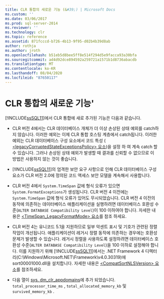 ```yaml
---
title: CLR 통합의 새로운 기능 (&#39;) | Microsoft Docs
ms.custom: ''
ms.date: 03/06/2017
ms.prod: sql-server-2014
ms.reviewer: ''
ms.technology: clr
ms.topic: reference
ms.assetid: 871fcccd-b726-4b13-9f95-d02b4b39d8ab
author: rothja
ms.author: jroth
ms.openlocfilehash: b51eb5d8bee5ff8e514f294d5e9facca93a30bfa
ms.sourcegitcommit: ad4d92dce894592a259721a1571b1d8736abacdb
ms.translationtype: MT
ms.contentlocale: ko-KR
ms.lasthandoff: 08/04/2020
ms.locfileid: "87650117"
---
```

# <a name="what39s-new-in-clr-integration"></a>CLR 통합의 새로운 기능&#39;
  [!INCLUDE[ssSQL11](../../../includes/sssql11-md.md)]에서 CLR 통합에 새로 추가된 기능은 다음과 같습니다.  
  
-   CLR 버전 4에서는 CLR 데이터베이스 개체가 더 이상 손상된 상태 예외를 catch하지 않습니다. 이러한 예외는 이제 CLR 통합 호스팅 계층에서 catch됩니다. 이러한 예외는 CLR 데이터베이스 구성 요소에서 코드 특성 ([ \<legacyCorruptedStateExceptionsPolicy> 요소](https://go.microsoft.com/fwlink/?LinkId=204954))을 설정 하 여 계속 catch 할 수 있습니다. 그러나 손상된 상태 예외가 발생할 때 결과를 신뢰할 수 없으므로 이 방법은 사용하지 않는 것이 좋습니다.  
  
-   [!INCLUDE[ssSQL11](../../../includes/sssql11-md.md)]의 엄격한 보안 요구 사항으로 인해 CLR 데이터베이스 구성 요소가 CLR 버전 2.0에 정의된 코드 액세스 보안 모델을 계속해서 사용합니다.  
  
-   CLR 버전 4에서 `System.TimeSpan` 값에 형식 오류가 있으면 `System.FormatExceptions`가 생성됩니다. CLR 버전 4 이전에는 `System.TimeSpan` 값에 형식 오류가 있어도 무시되었습니다. CLR 버전 4 이전의 동작에 의존하는 데이터베이스 애플리케이션을 실행하려면 데이터베이스 호환성 수준(`ALTER DATABASE Compatibility Level`)이 100 이하여야 합니다. 자세한 내용은 [<TimeSpan_LegacyFormatMode> 요소](https://go.microsoft.com/fwlink/?LinkId=205109)를 참조 하세요.  
  
-   CLR 버전 4는 유니코드 5.1을 지원하므로 일부 악센트 표시 및 기호가 관련된 정렬 작업이 개선됩니다. 애플리케이션이 레거시 정렬 동작에 의존하는 경우에는 호환성 문제가 발생할 수 있습니다. 레거시 정렬을 사용하도록 설정하려면 데이터베이스 호환성 수준(`ALTER DATABASE Compatibility Level`)을 100 이하로 설정해야 합니다. 이를 지원하기 위해 [!INCLUDE[ssSQL11](../../../includes/sssql11-md.md)]에서는 .NET Framework 4 디렉터리(C:\Windows\Microsoft.NET\Framework\v4.0.30319)에 sort00001000.dll을 설치합니다. 자세한 내용은 [\<CompatSortNLSVersion> 요소](https://go.microsoft.com/fwlink/?LinkId=205110)를 참조하세요.  
  
-   다음 열이 [sys. dm_clr_appdomains](/sql/relational-databases/system-dynamic-management-views/sys-dm-clr-appdomains-transact-sql)에 추가 되었습니다. `total_processor_time_ms` , `total_allocated_memory_kb` 및 `survived_memory_kb` .  
  
  
